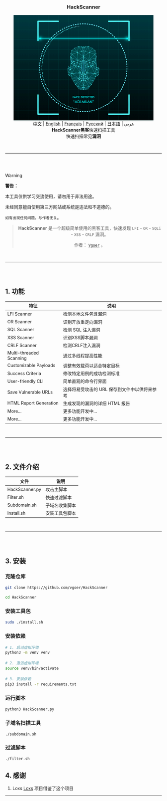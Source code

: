 <h3 align="center">
    HackScanner
</h3>



<p align="center">
   <a href="https://github.com/vgoer/HackScanner"><img src="./HackScanner.gif" hight="225" width="450" align="center"/></a>
  <br><a href="README.md">中文</a> | <a href="README_en.md">English</a> | <a href="README_fr.md">Français</a> | <a href="README_ru.md">Русский</a> | <a href="README_jp.md">日本語</a> | <a href="README_ar.md">عربي</a>
  <br><strong>HackScanner</strong><b>黑客</b>快速扫描工具<br>快速扫描常见<b>漏洞</b>
</p>

<br>
<hr>
<br>
<br>

> [!WARNING]  
>**警告：** 
> 
> 本工具仅供学习交流使用，请勿用于非法用途。
> 
> 未经同意擅自使用第三方网站或系统是违法和不道德的。
> 
> `如有出现任何问题，与作者无关`。 

<div align="center">

> **HackScanner** 是一个超级简单使用的黑客工具，快速发现 `LFI` - `OR` - `SQLi` - `XSS` - `CRLF` 漏洞。
> 
> 作者： [`Vgoer`](https://github.com/vgoer) 。

</div>

<br>
<hr>
<br>
<br>

## 1. 功能

| 特征 | 说明 |
|------|------|
| LFI Scanner | 检测本地文件包含漏洞 |
| OR Scanner | 识别开放重定向漏洞 |
| SQL Scanner | 检测 SQL 注入漏洞 |
| XSS Scanner | 识别XSS脚本漏洞 |
| CRLF Scanner | 检测CRLF注入漏洞 |
| Multi-threaded Scanning | 通过多线程提高性能 |
| Customizable Payloads | 调整有效载荷以适合特定目标 |
| Success Criteria | 修改特定用例的成功检测标准 |
| User-friendly CLI | 简单直观的命令行界面 |
| Save Vulnerable URLs | 选择将易受攻击的 URL 保存到文件中以供将来参考 |
| HTML Report Generation | 生成发现的漏洞的详细 HTML 报告 |
| More... | 更多功能开发中... |
| More... | 更多功能开发中... |

<br>
<hr>
<br>
<br>

## 2. 文件介绍

| 文件 | 说明 |
|------|------|
| HackScanner.py | 攻击主脚本 |
| Filter.sh | 快速过滤脚本 |
| Subdomain.sh | 子域名收集脚本 |
| Install.sh | 安装工具包脚本 |


<br>
<hr>
<br>
<br>


## 3. 安装

### 克隆仓库

```bash
git clone https://github.com/vgoer/HackScanner
```
```bash
cd HackScanner
```

### 安装工具包
```bash
sudo ./install.sh
```

### 安装依赖

```bash
# 1. 启动虚拟环境
python3 -m venv venv

# 2. 激活虚拟环境
source venv/bin/activate

# 3. 安装依赖
pip3 install -r requirements.txt
```
### 运行脚本

```bash
python3 HackScanner.py
```

### 子域名扫描工具
```shell
./subdomain.sh
```


### 过滤脚本
```shell
./filter.sh
```


## 4. 感谢

1. Loxs [Loxs](https://github.com/coffinxp/loxs) 项目借鉴了这个项目

----
